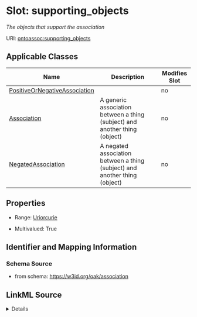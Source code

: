 # Slot: supporting_objects


_The objects that support the association_



URI: [ontoassoc:supporting_objects](https://w3id.org/oak/association/supporting_objects)



<!-- no inheritance hierarchy -->




## Applicable Classes

| Name | Description | Modifies Slot |
| --- | --- | --- |
[PositiveOrNegativeAssociation](PositiveOrNegativeAssociation.md) |  |  no  |
[Association](Association.md) | A generic association between a thing (subject) and another thing (object) |  no  |
[NegatedAssociation](NegatedAssociation.md) | A negated association between a thing (subject) and another thing (object) |  no  |







## Properties

* Range: [Uriorcurie](Uriorcurie.md)

* Multivalued: True





## Identifier and Mapping Information







### Schema Source


* from schema: https://w3id.org/oak/association




## LinkML Source

<details>
```yaml
name: supporting_objects
description: The objects that support the association
from_schema: https://w3id.org/oak/association
rank: 1000
multivalued: true
alias: supporting_objects
domain_of:
- PositiveOrNegativeAssociation
range: uriorcurie

```
</details>